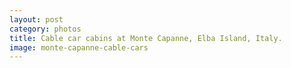 ```yaml
---
layout: post
category: photos
title: Cable car cabins at Monte Capanne, Elba Island, Italy.
image: monte-capanne-cable-cars
---
```

